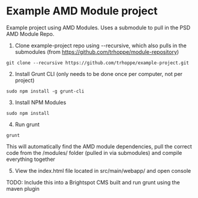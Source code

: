 Example AMD Module project
================

Example project using AMD Modules. Uses a submodule to pull in the PSD AMD Module Repo. 

1) Clone example-project repo using --recursive, which also pulls in the submodules (from https://github.com/trhoppe/module-repository)
```
git clone --recursive https://github.com/trhoppe/example-project.git
```
2) Install Grunt CLI (only needs to be done once per computer, not per project)
```
sudo npm install -g grunt-cli
```
3) Install NPM Modules 
```
sudo npm install
```
4) Run grunt
```
grunt
```

This will automatically find the AMD module dependencies, pull the correct code from the /modules/ folder (pulled in via submodules) and compile everything together

5) View the index.html file located in src/main/webapp/ and open console

TODO: Include this into a Brightspot CMS built and run grunt using the maven plugin